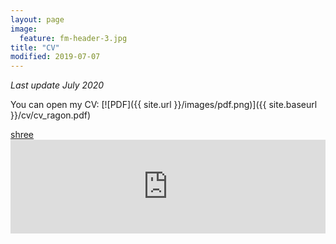 ```yaml
---
layout: page
image:
  feature: fm-header-3.jpg
title: "CV"
modified: 2019-07-07
---
```


*Last update July 2020*

You can open my CV: [![PDF]({{ site.url }}/images/pdf.png)]({{ site.baseurl }}/cv/cv_ragon.pdf)

<object data="http://thearagon.github.io/thearagon.github.io/cv/cv_ragon.pdf" type="application/pdf" title="CV" width="100%">
    <a href="http://thearagon.github.io/thearagon.github.io/cv/cv_ragon.pdf">shree</a> 
</object>

<iframe src="http://thearagon.github.io/thearagon.github.io/cv/cv_ragon.pdf" style="width:100%;" frameborder="0" allowfullscreen></iframe>